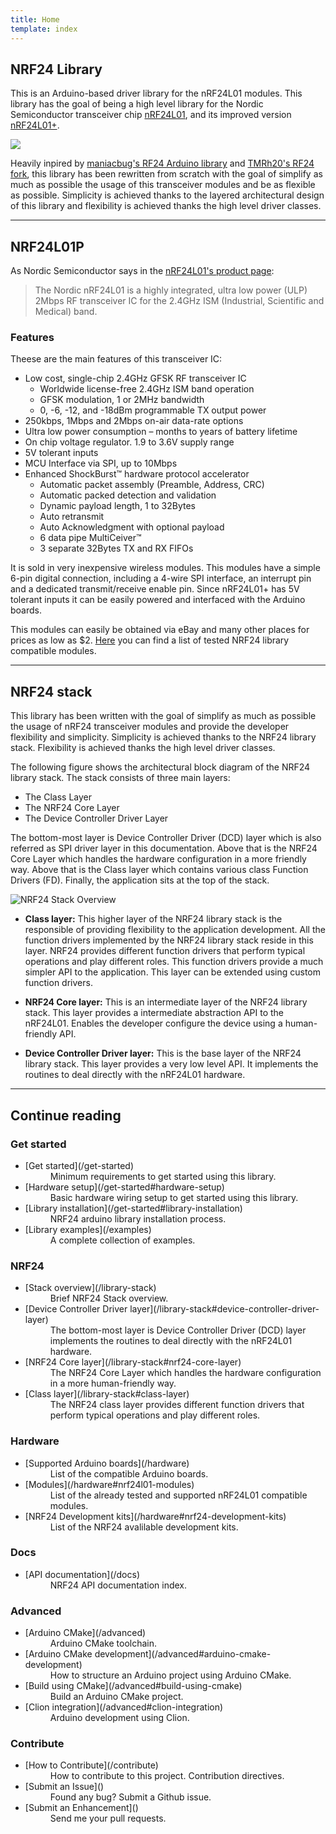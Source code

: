 ```yaml
---
title: Home
template: index
---
```


<p class="text-center"><i class="fa fa-cube header-icon"></i></p>

## NRF24 Library

This is an Arduino-based driver library for the nRF24L01 modules. This library has the goal of being a high level library for the Nordic Semiconductor transceiver chip [nRF24L01](https://www.nordicsemi.com/eng/Products/2.4GHz-RF/nRF24L01), and its improved version [nRF24L01+](https://www.nordicsemi.com/eng/Products/2.4GHz-RF/nRF24L01P).

![](https://i0.wp.com/farm7.static.flickr.com/6120/6307668499_60a7325e9d.jpg)

Heavily inpired by [maniacbug's RF24 Arduino library](https://github.com/maniacbug/RF24) and [TMRh20's RF24 fork](https://github.com/TMRh20/RF24), this library has been rewritten from scratch with the goal of simplify as much as possible the usage of this transceiver modules and be as flexible as possible. Simplicity is achieved thanks to the layered architectural design of this library and flexibility is achieved thanks the high level driver classes.

----

<p class="text-center"><i class="fa fa-microchip header-icon"></i></p>

## NRF24L01P

As Nordic Semiconductor says in the [nRF24L01's product page](http://www.nordicsemi.com/eng/Products/2.4GHz-RF/nRF24L01P):

> The Nordic nRF24L01 is a highly integrated, ultra low power (ULP) 2Mbps RF transceiver IC for the 2.4GHz ISM (Industrial, Scientific and Medical) band.

### Features

Theese are the main features of this transceiver IC:

- Low cost, single-chip 2.4GHz GFSK RF transceiver IC
    + Worldwide license-free 2.4GHz ISM band operation
    + GFSK modulation, 1 or 2MHz bandwidth
    + 0, -6, -12, and -18dBm programmable TX output power
- 250kbps, 1Mbps and 2Mbps on-air data-rate options
- Ultra low power consumption – months to years of battery lifetime
- On chip voltage regulator. 1.9 to 3.6V supply range
- 5V tolerant inputs
- MCU Interface via SPI, up to 10Mbps
- Enhanced ShockBurst&trade; hardware protocol accelerator
    + Automatic packet assembly (Preamble, Address, CRC)
    + Automatic packed detection and validation
    + Dynamic payload length, 1 to 32Bytes
    + Auto retransmit
    + Auto Acknowledgment with optional payload
    + 6 data pipe MultiCeiver&trade;
    + 3 separate 32Bytes TX and RX FIFOs

It is sold in very inexpensive wireless modules. This modules have a simple 6-pin digital connection, including a 4-wire SPI interface, an interrupt pin and a dedicated transmit/receive enable pin. Since nRF24L01+ has 5V tolerant inputs it can be easily powered and interfaced with the Arduino boards. 

This modules can easily be obtained via eBay and many other places for prices as low as $2. [Here](http://localhost:8080/hardware.html#modules) you can find a list of tested NRF24 library compatible modules.

----

<p class="text-center"><i class="fa fa-bars header-icon"></i></p>

## NRF24 stack

This library has been written with the goal of simplify as much as possible the usage of nRF24 transceiver modules and provide the developer flexibility and simplicity. Simplicity is achieved thanks to the NRF24 library stack. Flexibility is achieved thanks the high level driver classes.

The following figure shows the architectural block diagram of the NRF24 library stack. The stack consists of three main layers:

- The Class Layer
- The NRF24 Core Layer
- The Device Controller Driver Layer

The bottom-most layer is Device Controller Driver (DCD) layer which is also referred as SPI driver layer in this documentation. Above that is the NRF24 Core Layer which handles the hardware configuration in a more friendly way. Above that is the Class layer which contains various class Function Drivers (FD). Finally, the application sits at the top of the stack. 

![NRF24 Stack Overview](http://docs.lpcware.com/usbromlib/v1.0/arch.png)

- **Class layer:** This higher layer of the NRF24 library stack is the responsible of providing flexibility to the application development. All the function drivers implemented by the NRF24 library stack reside in this layer. NRF24 provides different function drivers that perform typical operations and play different roles. This function drivers provide a much simpler API to the application. This layer can be extended using custom function drivers. 

- **NRF24 Core layer:** This is an intermediate layer of the NRF24 library stack. This layer provides a intermediate abstraction API to the nRF24L01. Enables the developer configure the device using a human-friendly API.
   
- **Device Controller Driver layer:** This is the base layer of the NRF24 library stack. This layer provides a very low level API. It implements the routines to deal directly with the nRF24L01 hardware.

----

<p class="text-center"><i class="fa fa-sitemap header-icon"></i></p>

## Continue reading


### Get started

- <dt>[Get started](/get-started)</dt>
    <dd>
        Minimum requirements to get started using this library.
    </dd>
- <dt>[Hardware setup](/get-started#hardware-setup)</dt>
    <dd>
        Basic hardware wiring setup to get started using this library.
    </dd>
- <dt>[Library installation](/get-started#library-installation)</dt>
    <dd>
        NRF24 arduino library installation process.
    </dd>
- <dt>[Library examples](/examples)</dt>
    <dd>
        A complete collection of examples.
    </dd>


### NRF24

- <dt>[Stack overview](/library-stack)</dt> 
    <dd> 
        Brief NRF24 Stack overview.
    </dd> 
- <dt>[Device Controller Driver layer](/library-stack#device-controller-driver-layer)</dt>
    <dd>
        The bottom-most layer is Device Controller Driver (DCD) layer implements the routines to deal directly with the nRF24L01 hardware.
    </dd>
- <dt>[NRF24 Core layer](/library-stack#nrf24-core-layer)</dt>
    <dd>
        The NRF24 Core Layer which handles the hardware configuration in a more human-friendly way.
    </dd>
- <dt>[Class layer](/library-stack#class-layer)</dt>
    <dd>
        The NRF24 class layer provides different function drivers that perform typical operations and play different roles.
    </dd>


### Hardware

- <dt>[Supported Arduino boards](/hardware)</dt>
    <dd>
        List of the compatible Arduino boards.
    </dd>
- <dt>[Modules](/hardware#nrf24l01-modules)</dt>
    <dd>
        List of the already tested and supported nRF24L01 compatible modules.
    </dd>
- <dt>[NRF24 Development kits](/hardware#nrf24-development-kits)</dt>
    <dd>
        List of the NRF24 avalilable development kits.
    </dd>


### Docs

- <dt>[API documentation](/docs)</dt>
    <dd>
        NRF24 API documentation index.
    </dd>


### Advanced

- <dt>[Arduino CMake](/advanced)</dt>
    <dd>
        Arduino CMake toolchain.
    </dd>
- <dt>[Arduino CMake development](/advanced#arduino-cmake-development)</dt>
    <dd>
        How to structure an Arduino project using Arduino CMake.
    </dd>
- <dt>[Build using CMake](/advanced#build-using-cmake)</dt>
    <dd>
        Build an Arduino CMake project.
    </dd>
- <dt>[Clion integration](/advanced#clion-integration)</dt>
    <dd>
        Arduino development using Clion.
    </dd>


### Contribute

- <dt>[How to Contribute](/contribute)</dt>
    <dd>
        How to contribute to this project. Contribution directives.
    </dd>
- <dt>[Submit an Issue]()</dt>
    <dd>
        Found any bug? Submit a Github issue.
    </dd>
- <dt>[Submit an Enhancement]()</dt>
    <dd>
        Send me your pull requests.
    </dd>
    